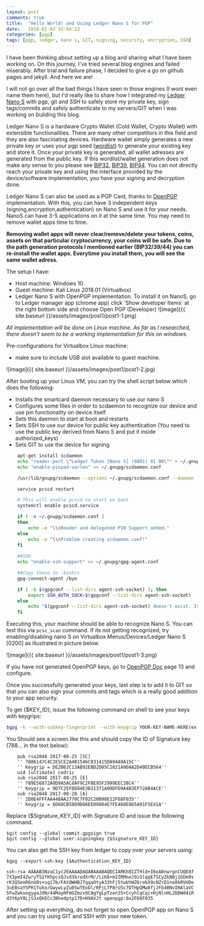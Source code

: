 ```yaml
---
layout: post
comments: true
title:  "Hello World! and Using Ledger Nano S for PGP"
date:   2018-02-03 15:04:23
categories: [pgp]
tags: [pgp, ledger, nano s, GIT, signing, security, encryption, SSH]
---
```


I have been thinking about setting up a blog and sharing what I have been working on. On this journey, I've tried several blog engines and failed miserably. After trial and failure phase, I decided to give a go on github pages and jekyll. And here we are!

I will not go over all the bad things I have seen in those engines (I wont even name them here), but I'd really like to share how I integrated my [Ledger Nano S] with pgp, git and SSH to safely store my private key, sign tags/commits and safely authenticate to my servers/GIT when I was working on building this blog.

Ledger Nano S is a hardware Crypto Wallet (Cold Wallet, Crypto Wallet) with extensible functionalities. There are many other competitors in this field and they are also fascinating devices. Hardware wallet simply generates a new private key or uses your pgp seed ([wordlist]) to generate your existing key and store it. Once your private key is generated, all wallet adresses are generated from the public key. If this wordlist/wallet generation does not make any sense to you please see [BIP32], [BIP39], [BIP44]. You can not directly reach your private key and using the interface provided by the device/software implementation, you have your signing and decryption done.    

Ledger Nano S can also be used as a PGP Card, thanks to [OpenPGP] implementation. With this, you can have 3 independent keys (signing,encryption,authentication) on Nano S and use it for your needs. NanoS can have 3-5 applications on it at the same time. You may need to remove wallet apps time to time.

**Removing wallet apps will never clear/remove/delete your tokens, coins, assets on that particular cryptocurrency, your coins will be safe. Due to the path generation protocols I mentioned earlier (BIP32/39/44) you can re-install the wallet apps. Everytime you install them, you will see the same wallet adress.**

The setup I have:
* Host machine: Windows 10
* Guest machine: Kali Linux 2018.01 (Virtualbox)
* Ledger Nano S with OpenPGP implementation. To install it on NanoS, go to Ledger manager app (chrome app) click 'Show developer Items' at the right bottom side and choose Open PGP (Developer)
![image]({{ site.baseurl }}/assets/images/post1/post1-1.png)


*All implementation will be done on Linux machine. As far as I researched, there doesn't seem to be a working implementation for this on windows.*

Pre-configurations for Virtualbox Linux machine:
* make sure to include USB slot available to guest machine.

![image]({{ site.baseurl }}/assets/images/post1/post1-2.jpg)

After booting up your Linux VM, you can try the shell script below which does the following:
* Installs the smartcard daemon necessary to use our nano S
* Configures some files in order to scdaemon to recognize our device and use pin functionality on device itself
* Sets this daemon to start at boot and restarts
* Sets SSH to use our device for public key authentication (You need to use the public key derived from Nano S and put it inside authorized_keys)
* Sets GIT to use the device for signing

```sh
    apt-get install scdaemon
	echo "reader-port \"Ledger Token [Nano S] (0001) 01 00\"" > ~/.gnupg/scdaemon.conf
	echo "enable-pinpad-varlen" >> ~/.gnupg/scdaemon.conf

	/usr/lib/gnupg/scdaemon --options ~/.gnupg/scdaemon.conf --daemon

	service pcscd restart

	# This will enable pcscd to start on boot
	systemctl enable pcscd.service

	if [ -e ~/.gnupg/scdaemon.conf ]
	then
		echo -e "\\nReader and delegated PIN Support added."
	else
		echo -e "\\nProblem creating scdaemon.conf!"
	fi
	
	##SSH
	echo "enable-ssh-support" >> ~/.gnupg/gpg-agent.conf

	##Copy these to .bashrc
	gpg-connect-agent /bye

	if [ -S $(gpgconf --list-dirs agent-ssh-socket) ]; then
  		export SSH_AUTH_SOCK=$(gpgconf --list-dirs agent-ssh-socket)
	else
  		echo "$(gpgconf --list-dirs agent-ssh-socket) doesn't exist. Is gpg-agent run$"
	fi
```

Executing this, your machine should be able to recognize Nano S. You can test this via ```pcsc_scan``` command. If its not getting recognized, try enabling/disabling nano S on Virtualbox Menus/Devices/Ledger Nano S [0200] as illustrated in picture below.

![image]({{ site.baseurl }}/assets/images/post1/post1-3.png)

If you have not generated OpenPGP keys, go to [OpenPGP Doc] page 13 and configure.

Once you successfully generated your keys, last step is to add it to GIT so that you can also sign your commits and tags which is a really good addition to your app security.

To get {$KEY_ID}, issue the following command on shell to see your keys with keygrips:
```sh
$gpg -k --with-subkey-fingerprint --with-keygrip YOUR-KEY-NAME-HERE(ex:KAAN)
```
You Should see a screen like this and should copy the ID of Signature key (788... in the text below):

```
    pub rsa2048 2017-08-25 [SC]
    '' 7886147C4C2E5CE2A4B1546C831415DA94A9A15C''
    '' Keygrip = DE2B63C13AB92EBD2D05C1021A9DAA2D40ECB564''
    uid [ultimate] cedric
    sub rsa2048 2017-08-25 [E]
    '' 789E56872A0D9A5AC8AF9C2F8E95F2999EEC38C4''
    '' Keygrip = 9D7C2EF8D84E3B31371A09DFD9A4B3EF72AB4ACE''
    sub rsa2048 2017-08-28 [A]
    '' 2D0E4FFFAA448AA2770C7F02C20B90E12F68F035''
    '' Keygrip = 6D60CB58D9D66EE09804E7FE460E865A91F5E41A''
```

Replace {$Signature_KEY_ID} with Signature ID and issue the following command.
```
$git config --global commit.gpgsign true
$git config --global user.signingkey {$Signature_KEY_ID}
```

You can also get the SSH key from ledger to copy over your servers using:
```
$gpg --export-ssh-key {$Authentication_KEY_ID}

ssh-rsa AAAAB3NzaC1yc2EAAAADAQABAAABAQDCIARKh0IZTHld+I6oA8nwrgnCUQE8f
7X3pmI4ZwryT52fKhpcsQJsd3krodXrM//LiK8+m2ZRMneJ9iGlqqE7SCyZkNBj1GUm9s
rK3Q5eoR6nU0s+sq17b/FAtQWHBJTqqaOtyA33hFj5twUtWZ6rokX9cNZrD1ne8kRVHDe
3uEBsaY5PR1Tuko/GwywLyZu0SwfEobl/RPjL7P8rUSc7DTHpQMw8fjJFb4BNvIHAlaVC
5FwZwkuogygaJdN/44MayHFmOZmzx9CAgYgLpTzen35+CcyhlqCqi+HjNlnHL2DDWd4iR
d3Y6pY8LjS3xQkECc3Bhedptp17D+H9AVJt openpgp:0x2F68F035
```

After setting up everything, do not forget to open OpenPGP app on Nano S and you can try using GIT and SSH with your new token.


[Ledger Nano S]:      https://www.ledgerwallet.com/products/ledger-nano-s
[Wordlist]: https://en.wikipedia.org/wiki/PGP_word_list
[BIP32]: https://github.com/bitcoin/bips/blob/master/bip-0032.mediawiki
[BIP39]: https://github.com/bitcoin/bips/blob/master/bip-0039.mediawiki
[BIP44]: https://github.com/bitcoin/bips/blob/master/bip-0044.mediawiki
[OpenPGP]: https://github.com/LedgerHQ/blue-app-openpgp-card
[OpenPGP Doc]: https://github.com/LedgerHQ/blue-app-openpgp-card/blob/master/doc/user/blue-app-openpgp-card.pdf

